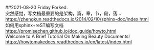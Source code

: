 ##2021-08-20 Friday Forked.  
突然感觉，写文档最重要的是架构，篇，章，节，段，落...  
https://zhengkun.readthedocs.io/2014/02/10/sphinx-doc/index.html  
如何用sphinx+reST编写文档  
https://promisechen.github.io/doc_guide/howto.html  
Welcome to A Brief Tutorial On Making Beauty Documents!  
https://howtomakedocs.readthedocs.io/en/latest/index.html  

